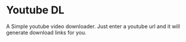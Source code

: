 
# Youtube DL

A Simple youtube video downloader. Just enter a youtube url and it will generate download links for you.
